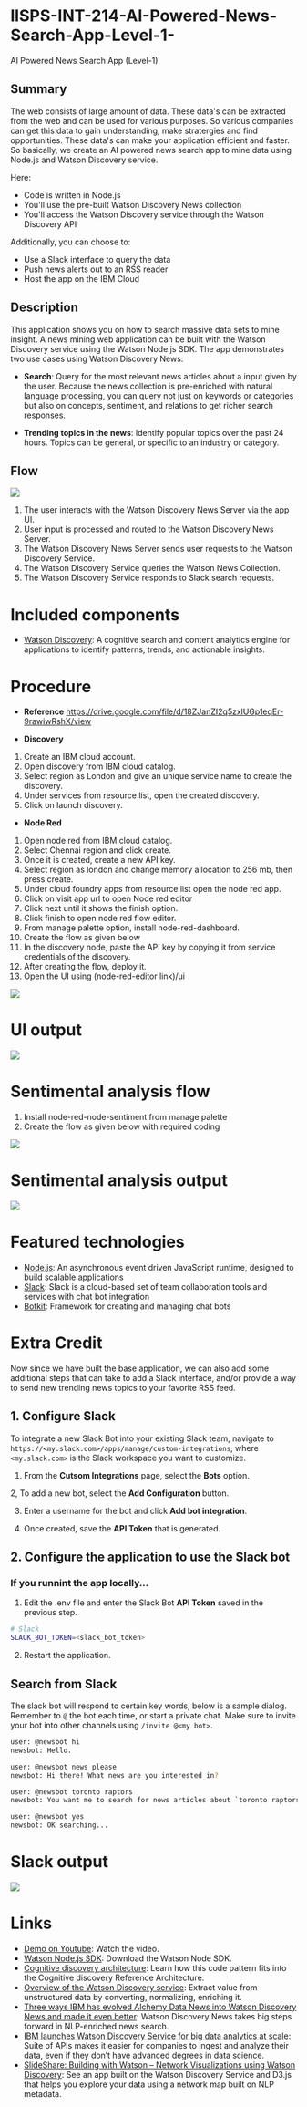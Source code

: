 # llSPS-INT-214-AI-Powered-News-Search-App-Level-1-
AI Powered News Search App (Level-1)

## Summary

The web consists of large amount of data. These data's can be extracted from the web and can be used for various purposes. So various companies can get this data to gain understanding, make stratergies and find opportunities. These data's can make your application efficient and faster. So basically, we create an AI powered news search app to mine data using Node.js and Watson Discovery service.

Here:
* Code is written in Node.js
* You'll use the pre-built Watson Discovery News collection
* You'll access the Watson Discovery service through the Watson Discovery API

Additionally, you can choose to:

* Use a Slack interface to query the data
* Push news alerts out to an RSS reader
* Host the app on the IBM Cloud

## Description

This application shows you on how to search massive data sets to mine insight. A news mining web application can be built with the Watson Discovery service using the Watson Node.js SDK. The app demonstrates two use cases using Watson Discovery News:

* **Search**: Query for the most relevant news articles about a input given by the user. Because the news collection is pre-enriched with natural language processing, you can query not just on keywords or categories but also on concepts, sentiment, and relations to get richer search responses.

* **Trending topics in the news**: Identify popular topics over the past 24 hours. Topics can be general, or specific to an industry or category.

## Flow
![](architecture.png)
1. The user interacts with the Watson Discovery News Server via the app UI.
1. User input is processed and routed to the Watson Discovery News Server.
1. The Watson Discovery News Server sends user requests to the Watson Discovery Service.
1. The Watson Discovery Service queries the Watson News Collection.
1. The Watson Discovery Service responds to Slack search requests.

# Included components

* [Watson Discovery](https://www.ibm.com/watson/services/discovery/): A cognitive search and content analytics engine for applications to identify patterns, trends, and actionable insights.

# Procedure

* **Reference**
  https://drive.google.com/file/d/18ZJanZI2q5zxlUGp1eqEr-9rawiwRshX/view

* **Discovery**
1. Create an IBM cloud account.
1. Open discovery from IBM cloud catalog.
1. Select region as London and give an unique service name to create the discovery.
1. Under services from resource list, open the created discovery.
1. Click on launch discovery.


* **Node Red**
1. Open node red from IBM cloud catalog.
1. Select Chennai region and click create.
1. Once it is created, create a new API key.
1. Select region as london and change memory allocation to 256 mb, then press create.
1. Under cloud foundry apps from resource list open the node red app.
1. Click on visit app url to open Node red editor
1. Click next until it shows the finish option.
1. Click finish to open node red flow editor.
1. From manage palette option, install node-red-dashboard.
1. Create the flow as given below
1. In the discovery node, paste the API key by copying it from service credentials of the discovery.
1. After creating the flow, deploy it.
1. Open the UI using (node-red-editor link)/ui
  
![](Node%20red%20flow.png)

# UI output
![](Basic%20UI%20output.png)

# Sentimental analysis flow
1. Install node-red-node-sentiment from manage palette
1. Create the flow as given below with required coding

![](Sentimental%20analysis%20flow.png)

# Sentimental analysis output

![](UI%20output.jpg)

# Featured technologies

* [Node.js](https://nodejs.org/en/): An asynchronous event driven JavaScript runtime, designed to build scalable applications
* [Slack](https://slack.com): Slack is a cloud-based set of team collaboration tools and services with chat bot integration
* [Botkit](https://www.botkit.ai): Framework for creating and managing chat bots

# Extra Credit

Now since we have built the base application, we can also add some additional steps that can take to add a Slack interface, and/or provide a way to send new trending news topics to your favorite RSS feed.

## 1. Configure Slack

To integrate a new Slack Bot into your existing Slack team, navigate to `https://<my.slack.com>/apps/manage/custom-integrations`, where `<my.slack.com>` is the Slack workspace you want to customize.

  1. From the **Cutsom Integrations** page, select the **Bots** option.


  2, To add a new bot, select the **Add Configuration** button.


  3. Enter a username for the bot and click **Add bot integration**.


  4. Once created, save the **API Token** that is generated.


## 2. Configure the application to use the Slack bot

### If you runnint the app locally...

  1. Edit the .env file and enter the Slack Bot **API Token** saved in the previous step.

```bash
# Slack
SLACK_BOT_TOKEN=<slack_bot_token>
```

  2. Restart the application.

## Search from Slack

The slack bot will respond to certain key words, below is a sample dialog. Remember to `@` the bot each time, or start a private chat. Make sure to invite your bot into other channels using `/invite @<my bot>`.

```bash
user: @newsbot hi
newsbot: Hello.

user: @newsbot news please
newsbot: Hi there! What news are you interested in?

user: @newsbot toronto raptors
newsbot: You want me to search for news articles about `toronto raptors`?

user: @newsbot yes
newsbot: OK searching...
```

# Slack output

![](Slack%20output.jpg)


# Links

* [Demo on Youtube](https://youtu.be/EZGgvci9nC0): Watch the video.
* [Watson Node.js SDK](https://github.com/watson-developer-cloud/node-sdk): Download the Watson Node SDK.
* [Cognitive discovery architecture](https://www.ibm.com/cloud/garage/architectures/cognitiveDiscoveryDomain): Learn how this code pattern fits into the Cognitive discovery Reference Architecture.
* [Overview of the Watson Discovery service](https://www.ibm.com/watson/services/discovery/): Extract value from unstructured data by converting, normalizing, enriching it.
* [Three ways IBM has evolved Alchemy Data News into Watson Discovery News and made it even better](https://www.ibm.com/blogs/watson/2017/04/3-ways-ibm-evolved-alchemy-data-news-watson-discovery-news-made-even-better/): Watson Discovery News takes big steps forward in NLP-enriched news search.
* [IBM launches Watson Discovery Service for big data analytics at scale](https://www.techrepublic.com/article/ibm-launches-watson-discovery-service-for-big-data-analytics-at-scale/):
Suite of APIs makes it easier for companies to ingest and analyze their data, even if they don’t have advanced degrees in data science.
* [SlideShare: Building with Watson – Network Visualizations using Watson Discovery](https://www.slideshare.net/IBMWatson/building-with-watson-network-visualizations-using-watson-discovery): See an app built on the Watson Discovery Service and D3.js that helps you explore your data using a network map built on NLP metadata.


